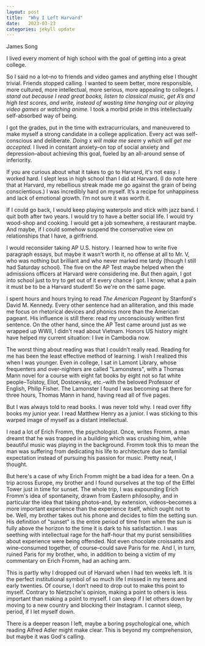 ```yaml
---
layout: post
title:  "Why I Left Harvard"
date:   2023-03-23
categories: jekyll update
---
```


James Song

I lived every moment of high school with the goal of getting into a great college.

So I said no a lot–no to friends and video games and anything else I thought trivial. Friends stopped calling. I wanted to seem better, more responsible, more cultured, more intellectual, more serious, more appealing to colleges. *I stand out because I read great books, listen to classical music, get A’s and high test scores, and write, instead of wasting time hanging out or playing video games or watching anime.* I took a morbid pride in this intellectually self-absorbed way of being.

I got the grades, put in the time with extracurriculars, and maneuvered to make myself a strong candidate in a college application. Every act was self-conscious and deliberate. *Doing* x *will make me seem* y *which will get me accepted.* I lived in constant anxiety–on top of social anxiety and depression–about achieving this goal, fueled by an all-around sense of inferiority. 

If you are curious about what it takes to go to Harvard, it's not easy. I worked hard. I slept less in high school than I did at Harvard. (I do note here that at Harvard, my rebellious streak made me go against the grain of being conscientious.) I was incredibly hard on myself. It’s a recipe for unhappiness and lack of emotional growth. I’m not sure it was worth it.

If I could go back, I would keep playing waterpolo and stick with jazz band. I quit both after two years. I would try to have a better social life. I would try wood-shop and cooking. I would get a job somewhere, a restaurant maybe. And maybe, if I could somehow suspend the conservative view on relationships that I have, a girlfriend.

I would reconsider taking AP U.S. history. I learned how to write five paragraph essays, but maybe it wasn’t worth it, no offense at all to Mr. V, who was nothing but brilliant and who never marked me tardy (though I still had Saturday school). The five on the AP Test maybe helped when the admissions officers at Harvard were considering me. But then again, I got into school just to try to get out of it every chance I got. I know; what a pain it must be to be a Harvard student! So we're on the same page.

I spent hours and hours trying to read *The American Pageant* by Stanford's David M. Kennedy. Every other sentence had an alliteration, and this made me focus on rhetorical devices and phonics more than the American pageant. His influence is still there: read my unconsciously written first sentence. On the other hand, since the AP Test came around just as we wrapped up WWII, I didn't read about Vietnam. Honors US history might have helped my current situation: I live in Cambodia now. 

The worst thing about reading was that I couldn’t really read. Reading for me has been the least effective method of learning. I wish I realized this when I was younger. Even in college, I sat in Lamont Library, whose frequenters and over-nighters are called "Lamonsters", with a Thomas Mann novel for a course with eight fat books by eight not so fat white people–Tolstoy, Eliot, Dostoevsky, etc.–with the beloved Professor of English, Philip Fisher. The Lamonster I found I was becoming sat there for three hours, Thomas Mann in hand, having read all of five pages. 

But I was always told to read books. I was never told why. I read over fifty books my junior year. I read Matthew Henry as a junior. I was sticking to this warped image of myself as a distant intellectual. 

I read a lot of Erich Fromm, the psychologist. Once, writes Fromm, a man dreamt that he was trapped in a building which was crushing him, while beautiful music was playing in the background. Fromm took this to mean the man was suffering from dedicating his life to architecture due to familial expectation instead of pursuing his passion for music. Pretty neat, I thought. 

But here's a case of why Erich Fromm might be a bad idea for a teen. On a trip across Europe, my brother and I found ourselves at the top of the Eiffel Tower just in time for sunset. The whole trip, I was expounding Erich Fromm's idea of spontaneity, drawn from Eastern philosophy, and in particular the idea that taking photos–and, by extension, videos–becomes a more important experience than the experience itself, which ought not to be. Well, my brother takes out his phone and decides to film the setting sun. His definition of "sunset" is the entire period of time from when the sun is fully above the horizon to the time it is dark to his satisfaction. I was seething with intellectual rage for the half-hour that my purist sensibilities about experience were being offended. Not even chocolate croissants and wine–consumed together, of course–could save Paris for me. And I, in turn, ruined Paris for my brother, who, in addition to being a victim of my commentary on Erich Fromm, had an aching arm.

This is partly why I dropped out of Harvard when I had ten weeks left. It is the perfect institutional symbol of so much life I missed in my teens and early twenties. Of course, I don’t need to drop out to make this point to myself. Contrary to Nietzsche's opinion, making a point to others is less important than making a point to myself. I can sleep if I let others down by moving to a new country and blocking their Instagram. I cannot sleep, period, if I let myself down.

There is a deeper reason I left, maybe a boring psychological one, which reading Alfred Adler might make clear. This is beyond my comprehension, but maybe it was God's calling.


